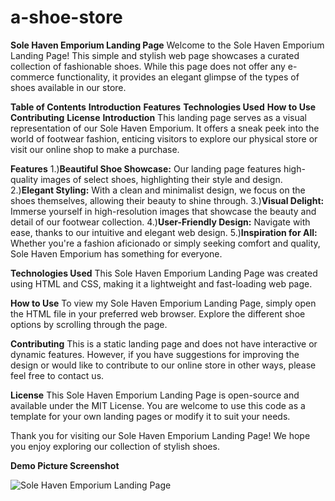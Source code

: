 # a-shoe-store
**Sole Haven Emporium Landing Page**
Welcome to the Sole Haven Emporium Landing Page! This simple and stylish web page showcases a curated collection of fashionable shoes. While this page does not offer any e-commerce functionality, it provides an elegant glimpse of the types of shoes available in our store.

**Table of Contents**
**Introduction**
**Features**
**Technologies Used**
**How to Use**
**Contributing**
**License**
**Introduction**
This landing page serves as a visual representation of our Sole Haven Emporium. It offers a sneak peek into the world of footwear fashion, enticing visitors to explore our physical store or visit our online shop to make a purchase.

**Features**
1.)**Beautiful Shoe Showcase:** Our landing page features high-quality images of select shoes, highlighting their style and design.
2.)**Elegant Styling:** With a clean and minimalist design, we focus on the shoes themselves, allowing their beauty to shine through.
3.)**Visual Delight:** Immerse yourself in high-resolution images that showcase the beauty and detail of our footwear collection.
4.)**User-Friendly Design:** Navigate with ease, thanks to our intuitive and elegant web design.
5.)**Inspiration for All:** Whether you're a fashion aficionado or simply seeking comfort and quality, Sole Haven Emporium has something for everyone.

**Technologies Used**
This Sole Haven Emporium Landing Page was created using HTML and CSS, making it a lightweight and fast-loading web page.

**How to Use**
To view my Sole Haven Emporium Landing Page, simply open the HTML file in your preferred web browser. Explore the different shoe options by scrolling through the page.

**Contributing**
This is a static landing page and does not have interactive or dynamic features. However, if you have suggestions for improving the design or would like to contribute to our online store in other ways, please feel free to contact us.

**License**
This Sole Haven Emporium Landing Page is open-source and available under the MIT License. You are welcome to use this code as a template for your own landing pages or modify it to suit your needs.

Thank you for visiting our Sole Haven Emporium Landing Page! We hope you enjoy exploring our collection of stylish shoes.


**Demo Picture Screenshot**

![Sole Haven Emporium Landing Page](https://drive.google.com/file/d/1Xy-hLmueyQIh2Vd3cPRjDImhCU0AlHI7/view?usp=sharing)
